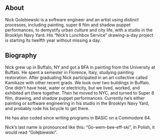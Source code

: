 ## About

Nick Golebiewski is a software engineer and an artist using distinct processes, including painting, super 8 film and shadow puppet performances, to demystify urban culture and city life, with a studio in the Brooklyn Navy Yard. His “Nick’s Lunchbox Service” drawing-a-day project is starting its twelfth year without missing a day.

## Biography

Nick grew up in Buffalo, NY and got a BFA in painting from the University at Buffalo. He spent a semester in Florence, Italy, studying painting restoration. After graduating Nick participated in an art collective called Kamikaze with other recent grads. We took over two buildings in Buffalo. One didn’t have heat, water or electricity, but we lived, worked, and exhibited art there together. Then he moved to NYC, and turned to Super 8 film, drawing, and shadow puppet performances. Currently he’s either painting or software engineering in his studio in the Brooklyn Navy Yard, and probably rode his bicycle to get there.

He has also coded since writing programs in BASIC on a Commodore 64.

Nick’s last name is pronounced like this: “Go-wem-bee-eff-ski”, in Polish, it would read “Gołębiewski”.